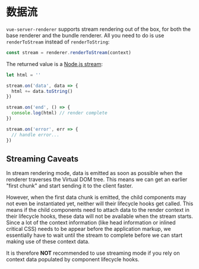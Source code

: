 # 数据流

`vue-server-renderer` supports stream rendering out of the box, for both the base renderer and the bundle renderer. All you need to do is use `renderToStream` instead of `renderToString`:

``` js
const stream = renderer.renderToStream(context)
```

The returned value is a [Node.js stream](https://nodejs.org/api/stream.html):

``` js
let html = ''

stream.on('data', data => {
  html += data.toString()
})

stream.on('end', () => {
  console.log(html) // render complete
})

stream.on('error', err => {
  // handle error...
})
```

## Streaming Caveats

In stream rendering mode, data is emitted as soon as possible when the renderer traverses the Virtual DOM tree. This means we can get an earlier "first chunk" and start sending it to the client faster.

However, when the first data chunk is emitted, the child components may not even be instantiated yet, neither will their lifecycle hooks get called. This means if the child components need to attach data to the render context in their lifecycle hooks, these data will not be available when the stream starts. Since a lot of the context information (like head information or inlined critical CSS) needs to be appear before the application markup, we essentially have to wait until the stream to complete before we can start making use of these context data.

It is therefore **NOT** recommended to use streaming mode if you rely on context data populated by component lifecycle hooks.
